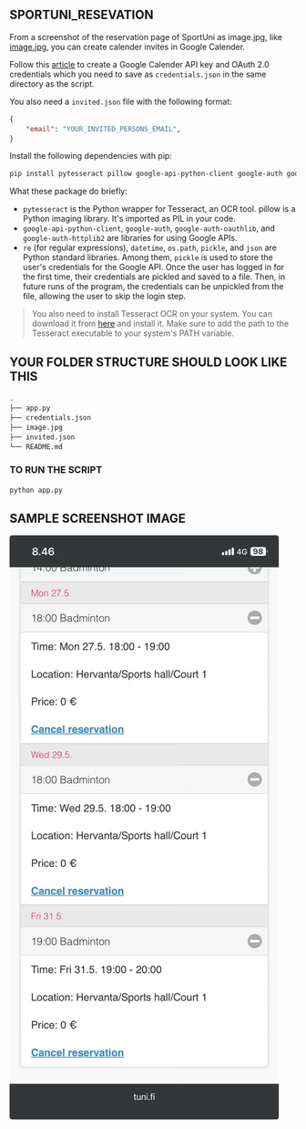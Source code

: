 ## SPORTUNI_RESEVATION
From a screenshot of the reservation page of SportUni as image.jpg, like [image.jpg](image.jpg), you can create calender invites in Google Calender.

Follow this [article](https://medium.com/@ayushbhatnagarmit/supercharge-your-scheduling-automating-google-calendar-with-python-87f752010375) to create a Google Calender API key and OAuth 2.0 credentials which you need to save as `credentials.json` in the same directory as the script.

You also need a `invited.json` file with the following format:
```json
{
    "email": "YOUR_INVITED_PERSONS_EMAIL",
}
```

Install the following dependencies with pip:
```bash
pip install pytesseract pillow google-api-python-client google-auth google-auth-oauthlib google-auth-httplib2
```

What these package do briefly:
- `pytesseract` is the Python wrapper for Tesseract, an OCR tool.
pillow is a Python imaging library. It's imported as PIL in your code.
- `google-api-python-client`, `google-auth`, `google-auth-oauthlib`, and `google-auth-httplib2` are libraries for using Google APIs.
- `re` (for regular expressions), `datetime`, `os.path`, `pickle`, and `json` are Python standard libraries. Among them, `pickle` is used to store the user's credentials for the Google API. Once the user has logged in for the first time, their credentials are pickled and saved to a file. Then, in future runs of the program, the credentials can be unpickled from the file, allowing the user to skip the login step.

> You also need to install Tesseract OCR on your system. You can download it from [here](https://tesseract-ocr.github.io/tessdoc/Installation.html) and install it. Make sure to add the path to the Tesseract executable to your system's PATH variable.

## YOUR FOLDER STRUCTURE SHOULD LOOK LIKE THIS
```bash
.
├── app.py
├── credentials.json
├── image.jpg
├── invited.json
└── README.md
```
### TO RUN THE SCRIPT
```bash
python app.py
```



## SAMPLE SCREENSHOT IMAGE
![image.jpg](image.jpg)